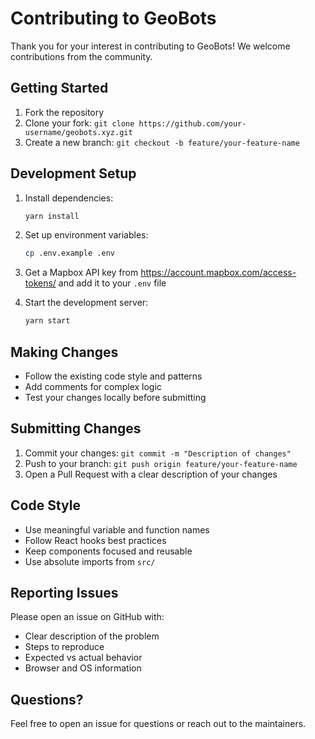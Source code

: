 # Contributing to GeoBots

Thank you for your interest in contributing to GeoBots! We welcome contributions from the community.

## Getting Started

1. Fork the repository
2. Clone your fork: `git clone https://github.com/your-username/geobots.xyz.git`
3. Create a new branch: `git checkout -b feature/your-feature-name`

## Development Setup

1. Install dependencies:
   ```bash
   yarn install
   ```

2. Set up environment variables:
   ```bash
   cp .env.example .env
   ```
   
3. Get a Mapbox API key from https://account.mapbox.com/access-tokens/ and add it to your `.env` file

4. Start the development server:
   ```bash
   yarn start
   ```

## Making Changes

- Follow the existing code style and patterns
- Add comments for complex logic
- Test your changes locally before submitting

## Submitting Changes

1. Commit your changes: `git commit -m "Description of changes"`
2. Push to your branch: `git push origin feature/your-feature-name`
3. Open a Pull Request with a clear description of your changes

## Code Style

- Use meaningful variable and function names
- Follow React hooks best practices
- Keep components focused and reusable
- Use absolute imports from `src/`

## Reporting Issues

Please open an issue on GitHub with:
- Clear description of the problem
- Steps to reproduce
- Expected vs actual behavior
- Browser and OS information

## Questions?

Feel free to open an issue for questions or reach out to the maintainers.